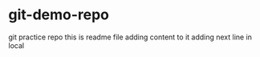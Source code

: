 # git-demo-repo
git practice repo
this is readme file
adding content to it
adding next line in local
